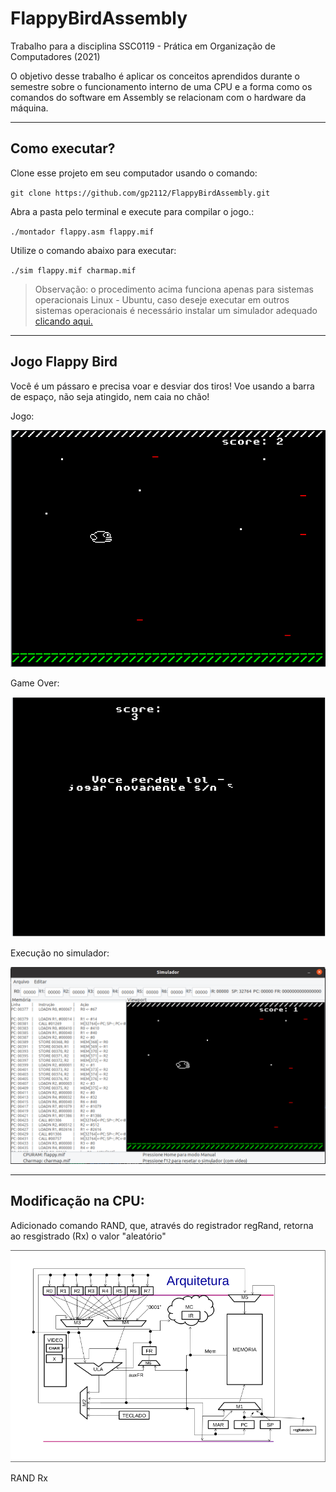 # FlappyBirdAssembly
Trabalho para a disciplina SSC0119 - Prática em Organização de Computadores (2021)

O objetivo desse trabalho é aplicar os conceitos aprendidos durante o semestre sobre o funcionamento interno de uma CPU e a forma como os comandos do software em Assembly se relacionam com o hardware da 
máquina.

---
## Como executar?

Clone esse projeto em seu computador usando o comando:

`git clone https://github.com/gp2112/FlappyBirdAssembly.git`


Abra a pasta pelo terminal e execute para compilar o jogo.:

`./montador flappy.asm flappy.mif`


Utilize o comando abaixo para executar:

`./sim flappy.mif charmap.mif`


> Observação: o procedimento acima funciona apenas para sistemas operacionais Linux - Ubuntu, caso deseje executar em outros sistemas operacionais é necessário instalar um simulador adequado [clicando aqui.](https://github.com/simoesusp/Processador-ICMC/tree/master/Simple_Simulator)
---
## Jogo Flappy Bird

Você é um pássaro e precisa voar e desviar dos tiros! Voe usando a barra de espaço, não seja atingido, nem caia no chão!

Jogo:

![image](jogo.png)

Game Over:

![image](game_over.png)

Execução no simulador:

![imagem](execucao_terminal.png)

---
## Modificação na CPU:

Adicionado comando RAND, que, através do registrador regRand, retorna ao resgistrado (Rx) o valor "aleatório"

![image](https://github.com/gp2112/FlappyBirdAssembly/blob/main/arquitetura.png)

RAND Rx


